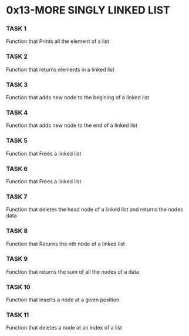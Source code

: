 # 0x13-MORE SINGLY LINKED LIST

### TASK 1

Function that Prints all the element of a list

### TASK 2

Function that returns elements in a linked list

### TASK 3

Function that adds new node to the begining of a linked list

### TASK 4

Function that adds new node to the end of a linked list

### TASK 5

Function that Frees a linked list

### TASK 6

Function that Frees a linked list

### TASK 7

Function that deletes the head node of a linked list and returns the nodes data

### TASK 8

Function that Returns the nth node of a linked list

### TASK 9

Function that returns the sum of all the nodes of a data

### TASK 10

Function that inserts a node at a given position

### TASK 11

Function that deletes a node at an index of a list
